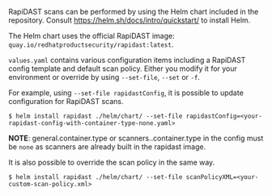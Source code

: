 RapiDAST scans can be performed by using the Helm chart included in the repository. Consult https://helm.sh/docs/intro/quickstart/ to install Helm.

The Helm chart uses the official RapiDAST image: `quay.io/redhatproductsecurity/rapidast:latest`.

`values.yaml` contains various configuration items including a RapiDAST config template and default scan policy. Either you modify it for your environment or override by using `--set-file`, `--set` or `-f`.

For example, using `--set-file rapidastConfig`, it is possible to update configuration for RapiDAST scans.

```
$ helm install rapidast ./helm/chart/ --set-file rapidastConfig=<your-rapidast-config-with-container-type-none.yaml>
```

**NOTE**: general.container.type or scanners.<name>.container.type in the config must be `none` as scanners are already built in the rapidast image.

It is also possible to override the scan policy in the same way.

```
$ helm install rapidast ./helm/chart/ --set-file scanPolicyXML=<your-custom-scan-policy.xml>
```
